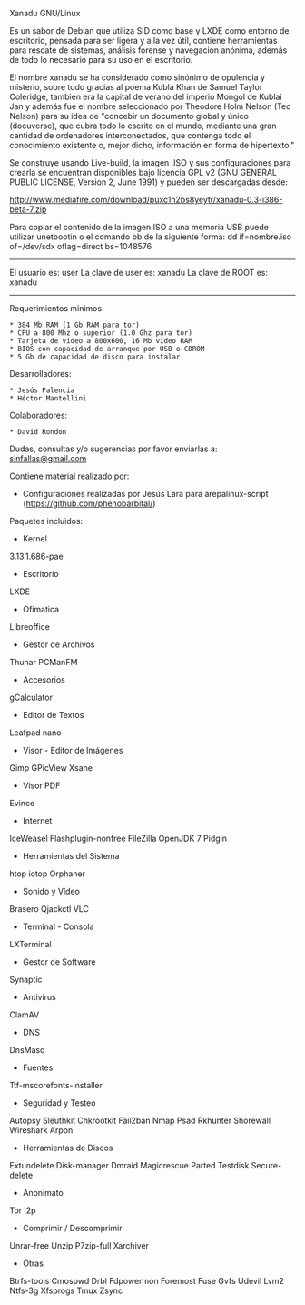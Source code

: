 Xanadu GNU/Linux

Es un sabor de Debian que utiliza SID como base y LXDE como entorno de escritorio, pensada para ser ligera y a la vez útil, contiene herramientas para rescate de sistemas, análisis forense y navegación anónima, además de todo lo necesario para su uso en el escritorio.

El nombre xanadu se ha considerado como sinónimo de opulencia y misterio, sobre todo gracias al poema Kubla Khan de Samuel Taylor Coleridge, también era la capital de verano del imperio Mongol de Kublai Jan y además fue el nombre seleccionado por Theodore Holm Nelson (Ted Nelson) para su idea de "concebir un documento global y único (docuverse), que cubra todo lo escrito en el mundo, mediante una gran cantidad de ordenadores interconectados, que contenga todo el conocimiento existente o, mejor dicho, información en forma de hipertexto."

Se construye usando Live-build, la imagen .ISO y sus configuraciones para crearla se encuentran disponibles bajo licencia GPL v2 (GNU GENERAL PUBLIC LICENSE, Version 2, June 1991) y pueden ser descargadas desde: 

http://www.mediafire.com/download/puxc1n2bs8yeytr/xanadu-0.3-i386-beta-7.zip

Para copiar el contenido de la imagen ISO a una memoria USB puede utilizar unetbootin o el comando bb de la siguiente forma: dd if=nombre.iso of=/dev/sdx oflag=direct bs=1048576

--------------------------

El usuario es:		user
La clave de user es:	xanadu
La clave de ROOT es:	xanadu

--------------------------

Requerimientos mínimos:

	* 384 Mb RAM (1 Gb RAM para tor)
	* CPU a 800 Mhz o superior (1.0 Ghz para tor)
	* Tarjeta de video a 800x600, 16 Mb vídeo RAM
	* BIOS con capacidad de arranque por USB o CDROM
	* 5 Gb de capacidad de disco para instalar

Desarrolladores:

	* Jesús Palencia
	* Héctor Mantellini

Colaboradores:

	* David Rondon

Dudas, consultas y/o sugerencias por favor enviarlas a: sinfallas@gmail.com

Contiene material realizado por:

* Configuraciones realizadas por Jesús Lara para arepalinux-script (https://github.com/phenobarbital/)

Paquetes incluidos:

* Kernel

 3.13.1.686-pae

* Escritorio

 LXDE

* Ofimatica

 Libreoffice

* Gestor de Archivos

 Thunar
 PCManFM

* Accesorios

 gCalculator

* Editor de Textos

 Leafpad
 nano 

* Visor - Editor de Imágenes

 Gimp
 GPicView
 Xsane

* Visor PDF

 Evince

* Internet 

 IceWeasel
 Flashplugin-nonfree
 FileZilla
 OpenJDK 7
 Pidgin

* Herramientas del Sistema

 htop
 iotop
 Orphaner

* Sonido y Vídeo

 Brasero
 Qjackctl
 VLC

* Terminal - Consola

 LXTerminal

* Gestor de Software

 Synaptic 

* Antivirus

 ClamAV 

* DNS

 DnsMasq

* Fuentes

 Ttf-mscorefonts-installer

* Seguridad y Testeo

 Autopsy
 Sleuthkit
 Chkrootkit
 Fail2ban
 Nmap
 Psad
 Rkhunter
 Shorewall
 Wireshark
 Arpon

* Herramientas de Discos

 Extundelete
 Disk-manager
 Dmraid
 Magicrescue
 Parted
 Testdisk
 Secure-delete

* Anonimato

 Tor
 I2p

* Comprimir / Descomprimir

 Unrar-free
 Unzip
 P7zip-full
 Xarchiver

* Otras

 Btrfs-tools
 Cmospwd
 Drbl
 Fdpowermon
 Foremost
 Fuse
 Gvfs
 Udevil
 Lvm2
 Ntfs-3g
 Xfsprogs
 Tmux
 Zsync
